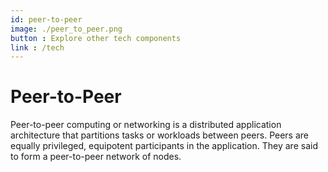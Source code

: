 ```yaml
---
id: peer-to-peer
image: ./peer_to_peer.png
button : Explore other tech components
link : /tech
---
```

# Peer-to-Peer

Peer-to-peer computing or networking is a distributed application architecture that partitions tasks or workloads between peers. Peers are equally privileged, equipotent participants in the application. They are said to form a peer-to-peer network of nodes.